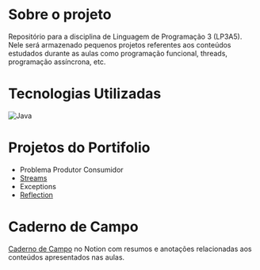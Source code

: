 # Sobre o projeto

Repositório para a disciplina de Linguagem de Programação 3 (LP3A5). Nele será armazenado pequenos projetos referentes aos conteúdos estudados durante as aulas como programação funcional, threads, programação assíncrona, etc.

# Tecnologias Utilizadas
![Java](https://img.shields.io/badge/java-%23ED8B00.svg?style=for-the-badge&logo=java&logoColor=white)

# Projetos do Portifolio 
- Problema Produtor Consumidor
- [Streams](https://github.com/viniciusarashiro/LP3A5/tree/main/Streams) 
- Exceptions
- [Reflection](https://github.com/viniciusarashiro/LP3A5/tree/main/Reflection)

# Caderno de Campo

[Caderno de Campo](https://motley-myrtle-4f0.notion.site/LP3A5-78048a0143e145a089a40b38b090d02a) no Notion com resumos e anotações relacionadas aos conteúdos apresentados nas aulas.






